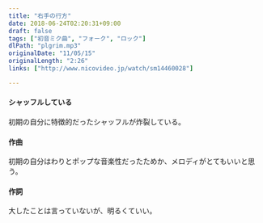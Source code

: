 ```yaml
---
title: "右手の行方"
date: 2018-06-24T02:20:31+09:00
draft: false
tags: ["初音ミク曲", "フォーク", "ロック"]
dlPath: "plgrim.mp3"
originalDate: "11/05/15"
originalLength: "2:26"
links: ["http://www.nicovideo.jp/watch/sm14460028"]

---
```


#### シャッフルしている

初期の自分に特徴的だったシャッフルが炸裂している。

#### 作曲

初期の自分はわりとポップな音楽性だったためか、メロディがとてもいいと思う。

#### 作詞

大したことは言っていないが、明るくていい。
